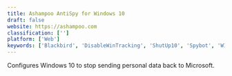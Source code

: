 ```yaml
---
title: Ashampoo AntiSpy for Windows 10
draft: false 
website: https://ashampoo.com
classification: ['']
platform: ['Web']
keywords: ['Blackbird', 'DisableWinTracking', 'ShutUp10', 'Spybot', 'W10Privacy', 'WPD', 'Win10-Initial-Setup-Script', 'WinPurify', 'WindowsSpyBlocker', 'Winja']
---
```

Configures Windows 10 to stop sending personal data back to Microsoft.